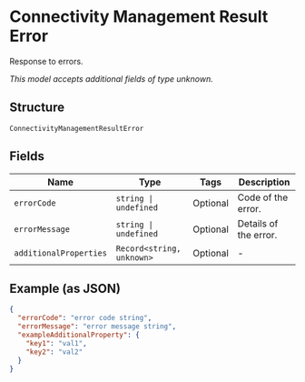 
# Connectivity Management Result Error

Response to errors.

*This model accepts additional fields of type unknown.*

## Structure

`ConnectivityManagementResultError`

## Fields

| Name | Type | Tags | Description |
|  --- | --- | --- | --- |
| `errorCode` | `string \| undefined` | Optional | Code of the error. |
| `errorMessage` | `string \| undefined` | Optional | Details of the error. |
| `additionalProperties` | `Record<string, unknown>` | Optional | - |

## Example (as JSON)

```json
{
  "errorCode": "error code string",
  "errorMessage": "error message string",
  "exampleAdditionalProperty": {
    "key1": "val1",
    "key2": "val2"
  }
}
```

